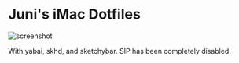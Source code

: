 # Juni's iMac Dotfiles

![screenshot](./assets/screenshot.png)

With yabai, skhd, and sketchybar. SIP has been completely disabled.
